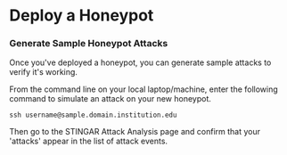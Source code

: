Deploy a Honeypot
===============

<h3>Generate Sample Honeypot Attacks</h3>

Once you've deployed a honeypot, you can generate sample attacks to verify it's working.

From the command line on your local laptop/machine, enter the following command to simulate an attack on your new honeypot.

```
ssh username@sample.domain.institution.edu
```

Then go to the STINGAR Attack Analysis page and confirm that your 'attacks' appear in the list of attack events.

